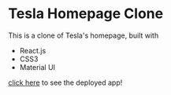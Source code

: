 # Tesla Homepage Clone

This is a clone of Tesla's homepage, built with

* React.js
* CSS3
* Material UI

[click here](https://tesla-homepage-copy.herokuapp.com/) to see the deployed app!